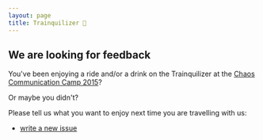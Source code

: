 ```yaml
---
layout: page
title: Trainquilizer 🚂
---
```


## We are looking for feedback

You've been enjoying a ride and/or a drink on the Trainquilizer at the [Chaos Communication Camp 2015](https://events.ccc.de/camp/2015/wiki/Main_Page)?

Or maybe you didn't?

Please tell us what you want to enjoy next time you are travelling with us:
- [write a new issue](//github.com/Trainqulilizer/Trainquilizer/issues/new)